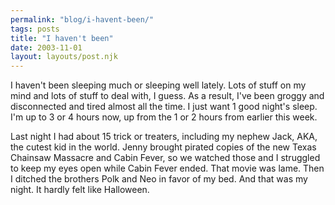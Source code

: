 ```yaml
---
permalink: "blog/i-havent-been/"
tags: posts
title: "I haven't been"
date: 2003-11-01
layout: layouts/post.njk
---
```


I haven't been sleeping much or sleeping well lately. Lots of stuff on my mind and lots of stuff to deal with, I guess. As a result, I've been groggy and disconnected and tired almost all the time. I just want 1 good night's sleep. I'm up to 3 or 4 hours now, up from the 1 or 2 hours from earlier this week. 

Last night I had about 15 trick or treaters, including my nephew Jack, AKA, the cutest kid in the world. Jenny brought pirated copies of the new Texas Chainsaw Massacre and Cabin Fever, so we watched those and I struggled to keep my eyes open while Cabin Fever ended. That movie was lame. Then I ditched the brothers Polk and Neo in favor of my bed. And that was my night. It hardly felt like Halloween.